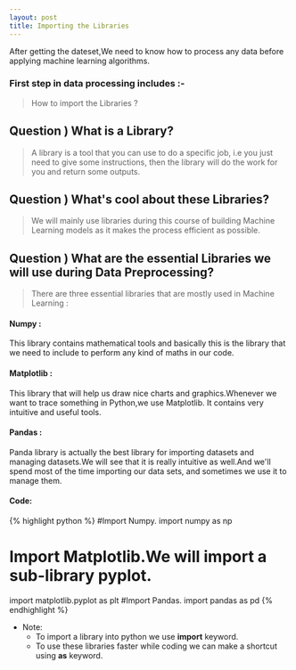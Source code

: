 ```yaml
---
layout: post
title: Importing the Libraries
---
```


After getting the dateset,We need to know how to process any data before applying machine learning algorithms.

### First step in data processing includes :-
> How to import the Libraries ?

## Question ) What is a Library?
> A library is a tool that you can use to do a specific job, i.e  you just need to give some instructions, then the library will do the work for you and return some outputs.

## Question ) What's cool about these Libraries?
> We will mainly use libraries during this course of building Machine Learning models as it makes the process efficient as possible.

## Question ) What are the essential Libraries we will use during Data Preprocessing?
> There are three essential libraries that are mostly used in Machine Learning :
#### Numpy :
This library contains mathematical tools and basically this is the library that we need to include to perform any kind of maths in our code.
####  Matplotlib :
This library that will help us draw nice charts and graphics.Whenever we want to trace something in Python,we use Matplotlib.
It contains very intuitive and useful tools.
#### Pandas :
Panda library is actually the best library for importing datasets and managing datasets.We will see that it is really intuitive as well.And we'll spend most of the time importing our data sets, and sometimes we use it to manage them.

#### Code:
{% highlight python %}
#Import Numpy.
import numpy as np
# Import Matplotlib.We will import a sub-library pyplot.
import matplotlib.pyplot as plt
#Import Pandas.
import pandas as pd
{% endhighlight %}

- Note:
  - To import a library into python we use **import** keyword.
  - To use these libraries faster while coding we can make a shortcut using **as** keyword.
